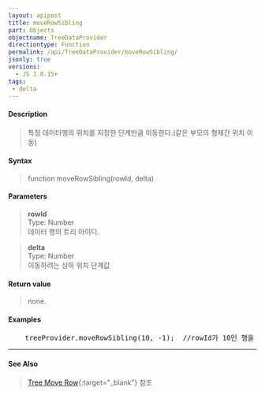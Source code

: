 ```yaml
---
layout: apipost
title: moveRowSibling
part: Objects
objectname: TreeDataProvider
directiontype: Function
permalink: /api/TreeDataProvider/moveRowSibling/
jsonly: true
versions:
  - JS 1.0.15+
tags:
 - delta
---
```



#### Description

> 특정 데이터행의 위치를 지정한 단계만큼 이동한다.(같은 부모의 형제간 위치 이동)  

#### Syntax

> function moveRowSibling(rowId, delta)  

#### Parameters

> **rowId**    
> Type: Number    
> 데이터 행의 트리 아이디.  

> **delta**    
> Type: Number    
> 이동하려는 상하 위치 단계값      

#### Return value

> none.

#### Examples 

<pre class="prettyprint">
    treeProvider.moveRowSibling(10, -1);  //rowId가 10인 행을 같은 레벨의 형제간에 한단계 위로 이동
</pre>

---

#### See Also

> [Tree Move Row](http://demo.realgrid.net/Demo/TreeMoveRow){:target="_blank"} 참조   